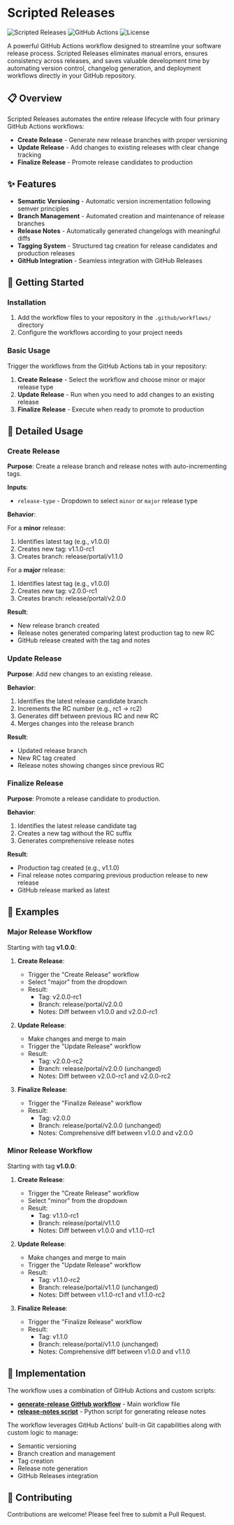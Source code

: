 # Scripted Releases

![Scripted Releases](https://img.shields.io/badge/version-1.0.0-blue)
![GitHub Actions](https://img.shields.io/badge/github-actions-2088FF)
![License](https://img.shields.io/badge/license-MIT-orange)

A powerful GitHub Actions workflow designed to streamline your software release process. Scripted Releases eliminates manual errors, ensures consistency across releases, and saves valuable development time by automating version control, changelog generation, and deployment workflows directly in your GitHub repository.

## 📋 Overview

Scripted Releases automates the entire release lifecycle with four primary GitHub Actions workflows:

- **Create Release** - Generate new release branches with proper versioning
- **Update Release** - Add changes to existing releases with clear change tracking
- **Finalize Release** - Promote release candidates to production

## ✨ Features

- **Semantic Versioning** - Automatic version incrementation following semver principles
- **Branch Management** - Automated creation and maintenance of release branches
- **Release Notes** - Automatically generated changelogs with meaningful diffs
- **Tagging System** - Structured tag creation for release candidates and production releases
- **GitHub Integration** - Seamless integration with GitHub Releases

## 🚀 Getting Started

### Installation

1. Add the workflow files to your repository in the `.github/workflows/` directory
2. Configure the workflows according to your project needs

### Basic Usage

Trigger the workflows from the GitHub Actions tab in your repository:

1. **Create Release** - Select the workflow and choose minor or major release type
2. **Update Release** - Run when you need to add changes to an existing release
3. **Finalize Release** - Execute when ready to promote to production

## 📖 Detailed Usage

### Create Release

**Purpose**: Create a release branch and release notes with auto-incrementing tags.

**Inputs**:
- `release-type` - Dropdown to select `minor` or `major` release type

**Behavior**:

For a **minor** release:
1. Identifies latest tag (e.g., v1.0.0)
2. Creates new tag: v1.1.0-rc1
3. Creates branch: release/portal/v1.1.0

For a **major** release:
1. Identifies latest tag (e.g., v1.0.0)
2. Creates new tag: v2.0.0-rc1
3. Creates branch: release/portal/v2.0.0

**Result**:
- New release branch created
- Release notes generated comparing latest production tag to new RC
- GitHub release created with the tag and notes

### Update Release

**Purpose**: Add new changes to an existing release.

**Behavior**:
1. Identifies the latest release candidate branch
2. Increments the RC number (e.g., rc1 → rc2)
3. Generates diff between previous RC and new RC
4. Merges changes into the release branch

**Result**:
- Updated release branch
- New RC tag created
- Release notes showing changes since previous RC

### Finalize Release

**Purpose**: Promote a release candidate to production.

**Behavior**:
1. Identifies the latest release candidate tag
2. Creates a new tag without the RC suffix
3. Generates comprehensive release notes

**Result**:
- Production tag created (e.g., v1.1.0)
- Final release notes comparing previous production release to new release
- GitHub release marked as latest


## 📝 Examples

### Major Release Workflow

Starting with tag **v1.0.0**:

1. **Create Release**:
   - Trigger the "Create Release" workflow
   - Select "major" from the dropdown
   - Result:
     - Tag: v2.0.0-rc1
     - Branch: release/portal/v2.0.0
     - Notes: Diff between v1.0.0 and v2.0.0-rc1

2. **Update Release**:
   - Make changes and merge to main
   - Trigger the "Update Release" workflow
   - Result:
     - Tag: v2.0.0-rc2
     - Branch: release/portal/v2.0.0 (unchanged)
     - Notes: Diff between v2.0.0-rc1 and v2.0.0-rc2

3. **Finalize Release**:
   - Trigger the "Finalize Release" workflow
   - Result:
     - Tag: v2.0.0
     - Branch: release/portal/v2.0.0 (unchanged)
     - Notes: Comprehensive diff between v1.0.0 and v2.0.0

### Minor Release Workflow

Starting with tag **v1.0.0**:

1. **Create Release**:
   - Trigger the "Create Release" workflow
   - Select "minor" from the dropdown
   - Result:
     - Tag: v1.1.0-rc1
     - Branch: release/portal/v1.1.0
     - Notes: Diff between v1.0.0 and v1.1.0-rc1

2. **Update Release**:
   - Make changes and merge to main
   - Trigger the "Update Release" workflow
   - Result:
     - Tag: v1.1.0-rc2
     - Branch: release/portal/v1.1.0 (unchanged)
     - Notes: Diff between v1.1.0-rc1 and v1.1.0-rc2

3. **Finalize Release**:
   - Trigger the "Finalize Release" workflow
   - Result:
     - Tag: v1.1.0
     - Branch: release/portal/v1.1.0 (unchanged)
     - Notes: Comprehensive diff between v1.0.0 and v1.1.0


## 🔧 Implementation

The workflow uses a combination of GitHub Actions and custom scripts:

- **[generate-release GitHub workflow](.github/workflows/generate-release.yml)** - Main workflow file
- **[release-notes script](scripts/release-notes.py)** - Python script for generating release notes

The workflow leverages GitHub Actions' built-in Git capabilities along with custom logic to manage:
- Semantic versioning
- Branch creation and management
- Tag creation
- Release note generation
- GitHub Releases integration

## 🤝 Contributing

Contributions are welcome! Please feel free to submit a Pull Request.

